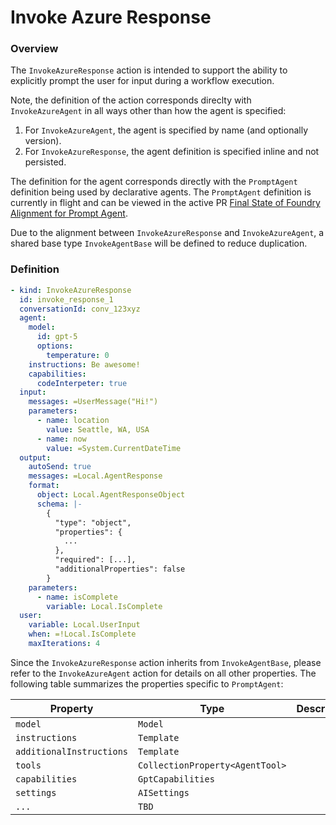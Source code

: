 # Invoke Azure Response

### Overview

The `InvokeAzureResponse` action is intended to support the ability to explicitly prompt the user for input during a workflow execution. 

Note, the definition of the action corresponds direclty with `InvokeAzureAgent` in all ways other than how the agent is specified:

1. For `InvokeAzureAgent`, the agent is specified by name (and optionally version).
1. For `InvokeAzureResponse`, the agent definition is specified inline and not persisted.

The definition for the agent corresponds directly with the `PromptAgent` definition being used by declarative agents.
The `PromptAgent` definition is currently in flight and can be viewed in the active PR 
[Final State of Foundry Alignment for Prompt Agent](https://msazure.visualstudio.com/CCI/_git/ObjectModel/pullrequest/13793226).

Due to the alignment between `InvokeAzureResponse` and `InvokeAzureAgent`, a shared base type `InvokeAgentBase` will be defined to reduce duplication.

### Definition

```yaml
- kind: InvokeAzureResponse
  id: invoke_response_1
  conversationId: conv_123xyz
  agent:
    model: 
      id: gpt-5
      options:
        temperature: 0
    instructions: Be awesome!
    capabilities:
      codeInterpeter: true      
  input:
    messages: =UserMessage("Hi!")
    parameters:
      - name: location
        value: Seattle, WA, USA
      - name: now
        value: =System.CurrentDateTime
  output:
    autoSend: true
    messages: =Local.AgentResponse
    format:
      object: Local.AgentResponseObject
      schema: |-
        {
          "type": "object",
          "properties": {
            ...
          },
          "required": [...],
          "additionalProperties": false
        }    
    parameters:
      - name: isComplete
        variable: Local.IsComplete       
  user:
    variable: Local.UserInput
    when: =!Local.IsComplete
    maxIterations: 4
```

Since the `InvokeAzureResponse` action inherits from `InvokeAgentBase`, please refer to the `InvokeAzureAgent` action for details on all other properties.
The following table summarizes the properties specific to `PromptAgent`:

Property|Type|Description|Required|Default
--|--|--|--|--
`model`|`Model`|
`instructions`|`Template`|
`additionalInstructions`|`Template`|
`tools`|`CollectionProperty<AgentTool>`|
`capabilities`|`GptCapabilities`|
`settings`|`AISettings`|
`...`|`TBD`
